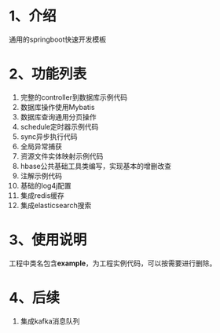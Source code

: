 # 1、介绍

通用的springboot快速开发模板

# 2、功能列表

1. 完整的controller到数据库示例代码
2. 数据库操作使用Mybatis
3. 数据库查询通用分页操作
4. schedule定时器示例代码
5. sync异步执行代码
6. 全局异常捕获
7. 资源文件实体映射示例代码
8. hbase公共基础工具类编写，实现基本的增删改查
9. 注解示例代码
10. 基础的log4j配置
11. 集成redis缓存
12. 集成elasticsearch搜索

# 3、使用说明
工程中类名包含**example**，为工程实例代码，可以按需要进行删除。

# 4、后续
1. 集成kafka消息队列


